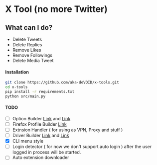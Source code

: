 # X Tool (no more Twitter)

## What can I do?

- Delete Tweets
- Delete Replies
- Remove Likes
- Remove Followings
- Delete Media Tweet

#### Installation

```sh
git clone https://github.com/aka-deVOID/x-tools.git
cd x-tools
pip install -r requirements.txt
python src/main.py
```

#### TODO

- [ ] Option Builder [Link](https://selenium-python.readthedocs.io/api.html#module-selenium.webdriver.firefox.options)
  and [Link](https://selenium-python.readthedocs.io/api.html#module-selenium.webdriver.firefox.options)
- [ ] Firefox Profile
  Builder [Link](https://selenium-python.readthedocs.io/api.html#module-selenium.webdriver.firefox.firefox_profile)
- [ ] Extnsion Handler ( for using as VPN, Proxy and stuff )
- [ ] Driver Builder [Link](https://selenium-python.readthedocs.io/api.html#module-selenium.webdriver.firefox.webdriver)
  and [Link](https://selenium-python.readthedocs.io/api.html#module-selenium.webdriver.firefox.webdriver)
- [x] CLI menu style
- [ ] Login detector ( for now we don't support auto login ) after the user logged in process will be started.
- [ ] Auto extension downloader